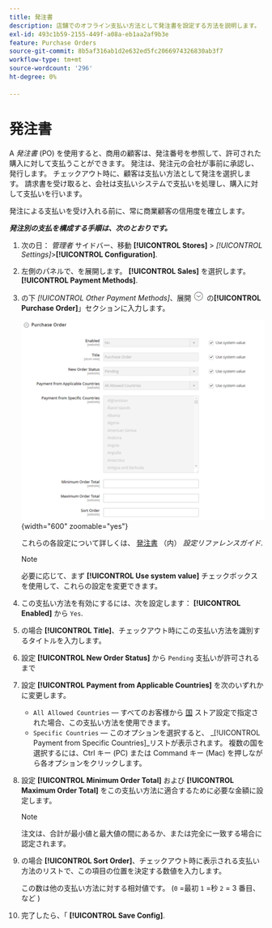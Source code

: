 ```yaml
---
title: 発注書
description: 店舗でのオフライン支払い方法として発注書を設定する方法を説明します。
exl-id: 493c1b59-2155-449f-a08a-eb1aa2af9b3e
feature: Purchase Orders
source-git-commit: 8b5af316ab1d2e632ed5fc2066974326830ab3f7
workflow-type: tm+mt
source-wordcount: '296'
ht-degree: 0%

---
```


# 発注書

A _発注書_ (PO) を使用すると、商用の顧客は、発注番号を参照して、許可された購入に対して支払うことができます。 発注は、発注元の会社が事前に承認し、発行します。 チェックアウト時に、顧客は支払い方法として発注を選択します。 請求書を受け取ると、会社は支払いシステムで支払いを処理し、購入に対して支払いを行います。

発注による支払いを受け入れる前に、常に商業顧客の信用度を確立します。

**_発注別の支払を構成する手順は、次のとおりです。_**

1. 次の日： _管理者_ サイドバー、移動 **[!UICONTROL Stores]** > _[!UICONTROL Settings]_>**[!UICONTROL Configuration]**.

1. 左側のパネルで、を展開します。 **[!UICONTROL Sales]** を選択します。 **[!UICONTROL Payment Methods]**.

1. の下 _[!UICONTROL Other Payment Methods]_、展開 ![拡張セレクター](../assets/icon-display-expand.png) の&#x200B;**[!UICONTROL Purchase Order]**」セクションに入力します。

   ![発注書](../configuration-reference/sales/assets/payment-methods-purchase-order.png){width="600" zoomable="yes"}

   これらの各設定について詳しくは、 [発注書](../configuration-reference/sales/payment-methods.md#purchase-order) （内） _設定リファレンスガイド_.

   >[!NOTE]
   >
   >必要に応じて、まず **[!UICONTROL Use system value]** チェックボックスを使用して、これらの設定を変更できます。

1. この支払い方法を有効にするには、次を設定します： **[!UICONTROL Enabled]** から `Yes`.

1. の場合 **[!UICONTROL Title]**、チェックアウト時にこの支払い方法を識別するタイトルを入力します。

1. 設定 **[!UICONTROL New Order Status]** から `Pending` 支払いが許可されるまで

1. 設定 **[!UICONTROL Payment from Applicable Countries]** を次のいずれかに変更します。

   - `All Allowed Countries`  — すべてのお客様から [国](../getting-started/store-details.md#country-options) ストア設定で指定された場合、この支払い方法を使用できます。
   - `Specific Countries`  — このオプションを選択すると、 _[!UICONTROL Payment from Specific Countries]_リストが表示されます。 複数の国を選択するには、Ctrl キー (PC) または Command キー (Mac) を押しながら各オプションをクリックします。

1. 設定 **[!UICONTROL Minimum Order Total]** および **[!UICONTROL Maximum Order Total]** をこの支払い方法に適合するために必要な金額に設定します。

   >[!NOTE]
   >
   >注文は、合計が最小値と最大値の間にあるか、または完全に一致する場合に認定されます。

1. の場合 **[!UICONTROL Sort Order]**、チェックアウト時に表示される支払い方法のリストで、この項目の位置を決定する数値を入力します。

   この数は他の支払い方法に対する相対値です。 (`0` =最初 `1` =秒 `2` = 3 番目、など )

1. 完了したら、「 **[!UICONTROL Save Config]**.
